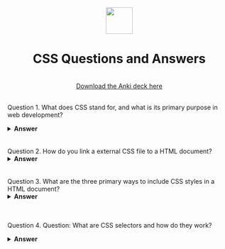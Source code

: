 <div align="center">
  <img height="60" src="https://upload.wikimedia.org/wikipedia/commons/6/62/CSS3_logo.svg">
  <h1>CSS Questions and Answers</h1>
    <br>
  <a href="https://ankiweb.net/shared/info/376600095?cb=1696104749579"> Download the Anki deck here </a>
  <br><br>
</div>

Question 1.
What does CSS stand for, and what is its primary purpose in web development?

<details><summary><b>Answer</b></summary>
CSS stands for Cascading Style Sheets, and its primary purpose in web development is to control the presentation and layout of web pages, including elements like fonts, colors, spacing, and positioning.

</details>
<br><br>
Question 2.
How do you link a external CSS file to a HTML document?

<details><summary><b>Answer</b></summary>
To link an external CSS file to a HTML document, you use the < link > element in the HTML document's < head > section. The < link > element specifies the stylesheet's path using the href attribute.

</details>
<br><br>
Question 3.
What are the three primary ways to include CSS styles in a HTML document?

<details><summary><b>Answer</b></summary>
The three primary ways to include CSS styles in a HTML document are inline styles, internal styles, and external styles. Inline styles are applied directly to a HTML element using the style attribute, internal styles are defined within a < style > element in the HTML's < head >, and external styles are stored in separate CSS files linked to the HTML document.
 
</details>
<br><br>

Question 4.
Question: What are CSS selectors and how do they work?

<details><summary><b>Answer</b></summary>
<p>
CSS selectors are patterns used to select and style HTML elements. They define the elements to which a set of CSS rules should be applied. Selectors can target elements based on their type, class, ID, attributes, and more.

For example:

Element Selector: Targets specific HTML elements. Example: p { color: blue; }
Class Selector: Targets elements with a specific class attribute. Example: .my-class { font-weight: bold; }
ID Selector: Targets a single element with a specific ID attribute. Example: #my-id { text-decoration: underline; }
Attribute Selector: Targets elements based on their attribute values. Example: input[type="text"] { background-color: #f0f0f0; }
Selectors can also be combined to create more specific and targeted styles.

</p>
</details>
<br><br>
